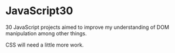 # JavaScript30

30 JavaScript projects aimed to improve my understanding of DOM manipulation among other things.

CSS will need a little more work.
